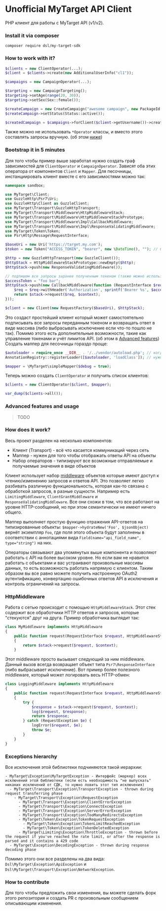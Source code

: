 
Unofficial MyTarget API Client
==============================

PHP клиент для работы с MyTarget API (v1/v2).

### Install it via composer
```
composer require dsl/my-target-sdk
```

### How to work with it?
```php
$clients = new ClientOperator(...);
$client = $clients->create(new AdditionalUserInfo("cl1"));

$campaigns = new CampaignOperator(...);

$targeting = new CampaignTargeting();
$targeting->setAge(range(20, 30));
$targeting->setSex(Sex::female());

$createCampaign = new CreateCampaign("awesome campaign", new PackageId(83), $targeting);
$createCampaign->setStatus(Status::active());

$createdCampaign = $campaigns->forClient($client->getUsername())->create($createCampaign);
```

Также можно не использовать `*Operator` классы, и вместо этого составлять запросы вручную. (об этом [ниже](#advanced-features-and-usage))

### Bootstrap it in 5 minutes
Для того чтобы пример выше заработал нужно создать граф зависимостей для `ClientOperator` и `CampaignOperator`.
Зависят оба этих оператора от компонентов `Client` и `Mapper`.
Для песочницы, инстанциировать клиент вместе с его зависимостями можно так:
```php
namespace sandbox;

use MyTarget\Client;
use GuzzleHttp\Psr7\Uri;
use GuzzleHttp\Client as GuzzleClient;
use MyTarget\Transport\GuzzleHttpTransport;
use MyTarget\Transport\Middleware\HttpMiddlewareStack;
use MyTarget\Transport\Middleware\HttpMiddlewareStackPrototype;
use MyTarget\Transport\Middleware\Impl\CallbackMiddleware;
use MyTarget\Transport\Middleware\Impl\ResponseValidatingMiddleware;
use MyTarget\Token\Token;
use Psr\Http\Message\RequestInterface;

$baseUri = new Uri('https://target.my.com');
$token = new Token("ACCESS_TOKEN", "bearer", new \DateTime(), ""); // библиотека также в состоянии управлять набором токенов в любом типе хранилища (а также получать новые и рефрешить)

$http = new GuzzleHttpTransport(new GuzzleClient());
$httpStack = HttpMiddlewareStackPrototype::newEmpty($http);
$httpStack->push(new ResponseValidatingMiddleware());

// подпишем все запросы заранее полученным токеном (также можно использовать более сложный TokenGrantMiddleware, который способен хранить токен в любых хранилищах, обновлять и получать его)
$accessToken = "foo bar";
$httpStack->push(new CallbackMiddleware(function (RequestInterface $req, HttpMiddlewareStack $stack, $context = null) use ($accessToken) {
    $req = $req->withHeader('Authorization', sprintf('Bearer %s', $accessToken));
    return $stack->request($req, $context);
}));

$client = new Client(new RequestFactory($baseUri), $httpStack);
```
Это создаст простейший клиент который может самостоятельно подписывать все запросы переданным токеном и возвращать ответ в виде массива (либо выбрасывать исключение если что-то пошло не так).
Помимо этого есть дополнительные возможности, такие как управление токенами и учёт лимитов API. (об этом в [Advanced features](#advanced-features-and-usage))
Создать маппер для песочницы гораздо проще:
```php
$autoloader = require_once __DIR__ . '/../vendor/autoload.php'; // когда подключается автолоадер нужно присвоить его переменной (этот код будет в самом начале)
AnnotationRegistry::registerLoader([$autoloader, 'loadClass']); // нужно для правильной работы doctrine/annotations

$mapper = \MyTarget\simpleMapper($debug = true);
```
Теперь можно создать `ClientOperator` и получить список клиентов:
```php
$clients = new ClientOperator($client, $mapper);

var_dump($clients->all());
```

### Advanced features and usage

> TODO

### How does it work?
Весь проект разделен на несколько компонентов:
* Клиент (Transport) - всё что касается коммуникаций через сеть
* Маппер - нужен для того чтобы отображать ответы API на объекты
* Набор операторов - типизируют все возможные отправляемые и получаемые значения в виде объектов

Клиент использует набор [middleware](#httpmiddleware) объектов которые имеют доступ к чтению/изменению запросов и ответов API.
Это позволяет легко разбивать различную функциональность, которая как-то связана с обработкой запросов, в разные сущности.
Например есть `LimitingMiddleware`, `ClientGrantMiddleware` и `ResponseValidatingMiddleware`.
Все они схожи в том, что все работают на уровне HTTP-сообщений, но при этом семантически не имеют ничего общего.

Маппер выполняет простую функцию отражения API-ответов на типизированные объекты: `$mapper->hydrateNew('Foo', $jsonObject)` вернёт экземпляр `Foo`, где поля этого объекта будут заполнены в соответствии с аннотациями вида `Field(name="api_field_name", type="string")` на них.

Операторы связывают два упомянутых выше компонента и позволяют работать с API на более высоком уровне. Но если вам не нравится работать с объектами и вас устраивают произвольные массивы данных, то есть возможность работать напрямую с клиентом. Таким образом вы все равно можете получить настроенную OAuth2 аутентификацию, конвертацию ошибочных ответов API в исключения и контроль ограничений на запросы.


### HttpMiddleware

Работа с сетью происходит с помощью `HttpMiddlewareStack`. Этот стек содержит все обработчики HTTP ответов и запросов, которые "стекуются" друг на друга. Пример обработчика выглядит так:
```php
class MyMiddleware implements HttpMiddleware
{
    public function request(RequestInterface $request, HttpMiddlewareStack $stack, array $context = null)
    {
        return $stack->request($request, $context);
    }
```

Этот middleware просто вызывает следующий за ним middleware. Данный вызов всегда возвращает объект типа `Psr7\ResponseInterface` (либо выбрасывает исключение). Вот пример более полезного middleware, который может логировать весь HTTP-обмен:
```php
class LoggingMiddleware implements HttpMiddleware
{
    public function request(RequestInterface $request, HttpMiddlewareStack $stack, array $context = null)
    {
        try {
            $response = $stack->request($request, $context);
            log($request, $response);
            return $response;
        } catch (RequestException $e) {
            logError($request, $e);
            throw $e;
        }
    }
}
```

### Exceptions hierarchy

Все исключения этой библиотеки подчиняются такой иерархии:

```
- MyTarget\Exception\MyTargetException - Интерфейс (маркер) всех исключений этой библиотеки (если есть необходимость "не выпускать" никаких исключений от СДК, то нужно ловить этот тип исключения)
  - MyTarget\Transport\Exception\TransportException - thrown during request transferring phase
    - MyTarget\Transport\Exception\RequestException
      - MyTarget\Transport\Exception\ClientErrorException
      - MyTarget\Transport\Exception\ConnectException
      - MyTarget\Transport\Exception\ServerErrorException
      - MyTarget\Transport\Exception\TooManyRedirectsException
      - MyTarget\Token\Exception\TokenRequestException
        - MyTarget\Token\Exception\TokenLimitReachedException
        - MyTarget\Token\Exception\TokenDeletedException
      - MyTarget\Limiting\Exception\ThrottleException - thrown before the request if you've reached the rate limit, or after the response is parsed and it contains a 429 code
  - MyTarget\Exception\DecodingException - thrown during response decoding phase
```

Помимо этого они все разделены на два вида: `Dsl\MyTarget\Exception\ApiException` и `Dsl\MyTarget\Transport\Exception\NetworkException`.

### How to contribute

Для того чтобы предложить свои изменения, вы можете сделать форк этого репозитория и создать PR с произвольным сообщением описывающим изменения.
